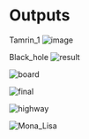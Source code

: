 # Outputs
Tamrin_1
![image](https://user-images.githubusercontent.com/80582110/122115191-6b161880-ce39-11eb-9cdb-48a3855d138c.jpg)

Black_hole
![result](https://user-images.githubusercontent.com/80582110/122115205-710bf980-ce39-11eb-879e-ce2c91c45fb8.jpg)

![board](https://user-images.githubusercontent.com/80582110/122115233-78cb9e00-ce39-11eb-89a7-4534a3d2f830.JPG)

![final](https://user-images.githubusercontent.com/80582110/122117379-08724c00-ce3c-11eb-912f-536d8d994f6f.jpg)

![highway](https://user-images.githubusercontent.com/80582110/122117469-217afd00-ce3c-11eb-8de8-dd4cfdc08687.jpg)

![Mona_Lisa](https://user-images.githubusercontent.com/80582110/122117478-25a71a80-ce3c-11eb-8d39-da41730904b9.jpg)
